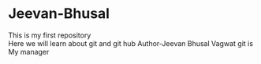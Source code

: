 # Jeevan-Bhusal
This is my first repository
<br>
Here we will learn about git and git hub
Author-Jeevan Bhusal
Vagwat git is My manager